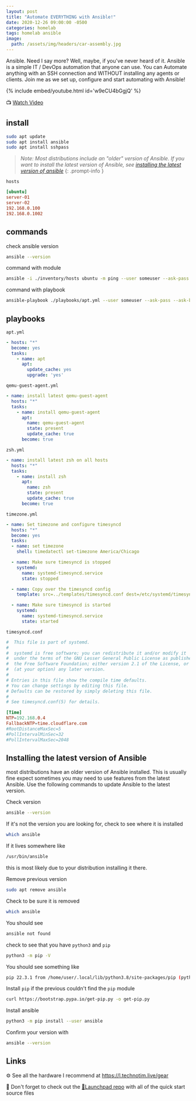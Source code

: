 ```yaml
---
layout: post
title: "Automate EVERYTHING with Ansible!"
date: 2020-12-26 09:00:00 -0500
categories: homelab
tags: homelab ansible
image:
  path: /assets/img/headers/car-assembly.jpg
---
```


Ansible.  Need I say more?  Well, maybe, if you've never heard of it. Ansible is a simple IT / DevOps automation that anyone can use.  You can Automate anything with an SSH connection and WITHOUT installing any agents or clients. Join me as we set up, configure and start automating with Ansible!

{% include embed/youtube.html id='w9eCU4bGgjQ' %}

📺 [Watch Video](https://www.youtube.com/watch?v=w9eCU4bGgjQ)

## install

```bash
sudo apt update
sudo apt install ansible
sudo apt install sshpass
```

> *Note: Most distributions include an "older" version of Ansible.  If you want to install the latest version of Ansible, see [installing the latest version of ansible](#installing-the-latest-version-of-ansible)*
{: .prompt-info }

`hosts`

```ini
[ubuntu]
server-01
server-02
192.168.0.100
192.168.0.1002
```

## commands

check ansible version

```bash
ansible --version
```

command with module

```bash
ansible -i ./inventory/hosts ubuntu -m ping --user someuser --ask-pass
```

command with playbook

```bash
ansible-playbook ./playbooks/apt.yml --user someuser --ask-pass --ask-become-pass -i ./inventory/hosts
```

## playbooks

`apt.yml`

```yml
- hosts: "*"
  become: yes
  tasks:
    - name: apt
      apt:
        update_cache: yes
        upgrade: 'yes'
```

`qemu-guest-agent.yml`

```yml
- name: install latest qemu-guest-agent
  hosts: "*"
  tasks:
    - name: install qemu-guest-agent
      apt:
        name: qemu-guest-agent
        state: present
        update_cache: true
      become: true
```

`zsh.yml`

```yml
- name: install latest zsh on all hosts
  hosts: "*"
  tasks:
    - name: install zsh
      apt:
        name: zsh
        state: present
        update_cache: true
      become: true
```

`timezone.yml`

```yml
- name: Set timezone and configure timesyncd
  hosts: "*"
  become: yes
  tasks:
  - name: set timezone
    shell: timedatectl set-timezone America/Chicago

  - name: Make sure timesyncd is stopped
    systemd:
      name: systemd-timesyncd.service
      state: stopped

  - name: Copy over the timesyncd config
    template: src=../templates/timesyncd.conf dest=/etc/systemd/timesyncd.conf

  - name: Make sure timesyncd is started
    systemd:
      name: systemd-timesyncd.service
      state: started
```

`timesyncd.conf`

```conf
#  This file is part of systemd.
#
#  systemd is free software; you can redistribute it and/or modify it
#  under the terms of the GNU Lesser General Public License as published by
#  the Free Software Foundation; either version 2.1 of the License, or
#  (at your option) any later version.
#
# Entries in this file show the compile time defaults.
# You can change settings by editing this file.
# Defaults can be restored by simply deleting this file.
#
# See timesyncd.conf(5) for details.

[Time]
NTP=192.168.0.4
FallbackNTP=time.cloudflare.com
#RootDistanceMaxSec=5
#PollIntervalMinSec=32
#PollIntervalMaxSec=2048
```

## Installing the latest version of Ansible

most distributions have an older version of Ansible installed.  This is usually fine expect sometimes you may need to use features from the latest Ansible.  Use the following commands to update Ansible to the latest version.

Check version

```bash
ansible --version
```

If it's not the version you are looking for, check to see where it is installed

```bash
which ansible
```

If it lives somewhere like

```bash
/usr/bin/ansible
```

this is most likely due to your distribution installing it there.

Remove previous version

```bash
sudo apt remove ansible
```

Check to be sure it is removed

```bash
which ansible
```

You should see

```bash
ansible not found
```

check to see that you have `python3` and `pip`

```bash
python3 -m pip -V
```

You should see something like

```bash
pip 22.3.1 from /home/user/.local/lib/python3.8/site-packages/pip (python 3.8)
```

Install `pip` if the previous couldn't find the `pip` module

```bash
curl https://bootstrap.pypa.io/get-pip.py -o get-pip.py
```

Install ansible

```bash
python3 -m pip install --user ansible
```

Confirm your version with

```bash
ansible --version
```

## Links

⚙️ See all the hardware I recommend at <https://l.technotim.live/gear>

🚀 Don't forget to check out the [🚀Launchpad repo](https://l.technotim.live/quick-start) with all of the quick start source files
